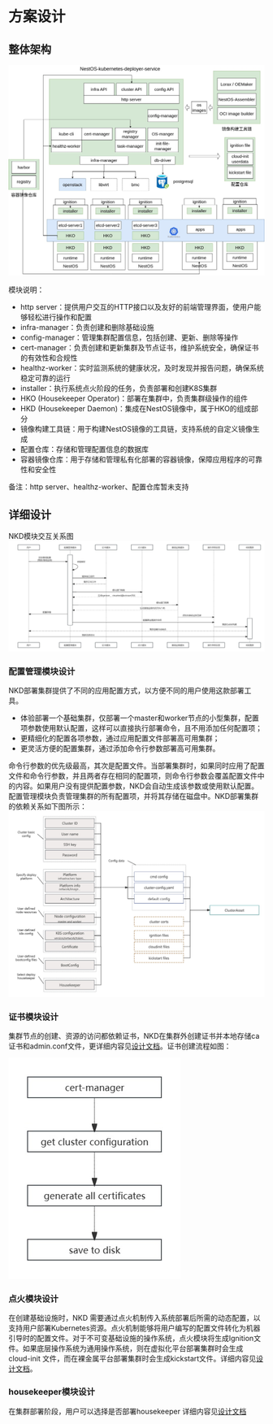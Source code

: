 # 方案设计

## 整体架构
![arch](./figures/overall_arch.jpg)

模块说明：
- http server：提供用户交互的HTTP接口以及友好的前端管理界面，使用户能够轻松进行操作和配置
- infra-manager：负责创建和删除基础设施
- config-manager：管理集群配置信息，包括创建、更新、删除等操作
- cert-manager：负责创建和更新集群及节点证书，维护系统安全，确保证书的有效性和合规性
- healthz-worker：实时监测系统的健康状况，及时发现并报告问题，确保系统稳定可靠的运行
- installer：执行系统点火阶段的任务，负责部署和创建K8S集群
- HKO (Housekeeper Operator)：部署在集群中，负责集群级操作的组件
- HKD (Housekeeper Daemon)：集成在NestOS镜像中，属于HKO的组成部分
- 镜像构建工具链：用于构建NestOS镜像的工具链，支持系统的自定义镜像生成
- 配置仓库：存储和管理配置信息的数据库
- 容器镜像仓库：用于存储和管理私有化部署的容器镜像，保障应用程序的可靠性和安全性

备注：http server、healthz-worker、配置仓库暂未支持

## 详细设计
NKD模块交互关系图
![detailed_design](/docs/zh/figures/detailed_design.jpg)

### 配置管理模块设计
NKD部署集群提供了不同的应用配置方式，以方便不同的用户使用这款部署工具。
 - 体验部署一个基础集群，仅部署一个master和worker节点的小型集群，配置项参数使用默认配置，这样可以直接执行部署命令，且不用添加任何配置项；
 - 更精细化的配置各项参数，通过应用配置文件部署高可用集群；
 - 更灵活方便的配置集群，通过添加命令行参数部署高可用集群。

命令行参数的优先级最高，其次是配置文件。当部署集群时，如果同时应用了配置文件和命令行参数，并且两者存在相同的配置项，则命令行参数会覆盖配置文件中的内容。如果用户没有提供配置参数，NKD会自动生成该参数或使用默认配置。配置管理模块负责管理集群的所有配置项，并将其存储在磁盘中。NKD部署集群的依赖关系如下图所示：
![config_manager_design](/docs/zh/figures/config_manager_design.jpg)

### 证书模块设计
集群节点的创建、资源的访问都依赖证书，NKD在集群外创建证书并本地存储ca证书和admin.conf文件，更详细内容见[设计文档](./certmanager_design.md)。证书创建流程如图：

![certmanager_design](/docs/zh/figures/certmanager_design.jpg)

### 点火模块设计
在创建基础设施时，NKD 需要通过点火机制传入系统部署后所需的动态配置，以支持用户部署Kubernetes资源。点火机制能够将用户编写的配置文件转化为机器引导时的配置文件。对于不可变基础设施的操作系统，点火模块将生成Ignition文件。如果底层操作系统为通用操作系统，则在虚拟化平台部署集群时会生成cloud-init 文件，而在裸金属平台部署集群时会生成kickstart文件。详细内容见[设计文档](./ignition_design.md)。

### housekeeper模块设计
在集群部署阶段，用户可以选择是否部署housekeeper
详细内容见[设计文档](./housekeeper_design.md)